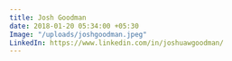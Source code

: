 ```yaml
---
title: Josh Goodman
date: 2018-01-20 05:34:00 +05:30
Image: "/uploads/joshgoodman.jpeg"
LinkedIn: https://www.linkedin.com/in/joshuawgoodman/
---
```


